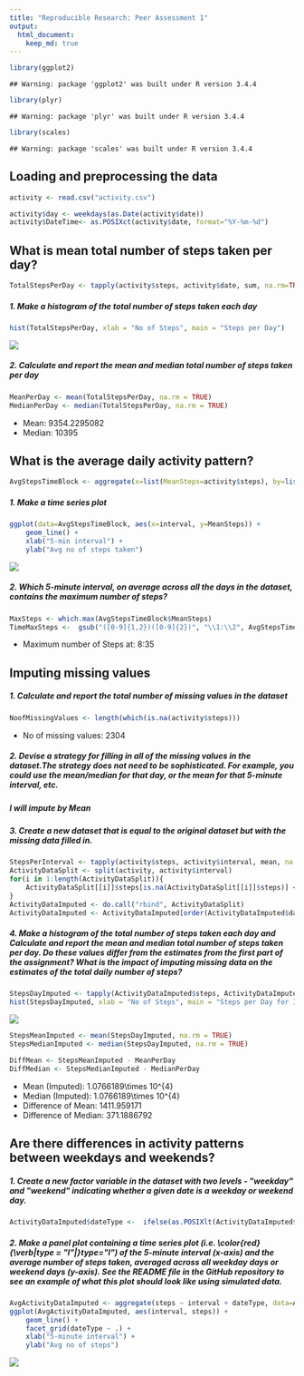 ```yaml
---
title: "Reproducible Research: Peer Assessment 1"
output: 
  html_document:
    keep_md: true
---
```



```r
library(ggplot2)
```

```
## Warning: package 'ggplot2' was built under R version 3.4.4
```

```r
library(plyr)
```

```
## Warning: package 'plyr' was built under R version 3.4.4
```

```r
library(scales)
```

```
## Warning: package 'scales' was built under R version 3.4.4
```

## Loading and preprocessing the data

```r
activity <- read.csv("activity.csv")

activity$day <- weekdays(as.Date(activity$date))
activity$DateTime<- as.POSIXct(activity$date, format="%Y-%m-%d")
```


## What is mean total number of steps taken per day?

```r
TotalStepsPerDay <- tapply(activity$steps, activity$date, sum, na.rm=TRUE)
```

##### 1. Make a histogram of the total number of steps taken each day

```r
hist(TotalStepsPerDay, xlab = "No of Steps", main = "Steps per Day")
```

![](PA1_template_files/figure-html/unnamed-chunk-4-1.png)<!-- -->

##### 2. Calculate and report the mean and median total number of steps taken per day

```r
MeanPerDay <- mean(TotalStepsPerDay, na.rm = TRUE)
MedianPerDay <- median(TotalStepsPerDay, na.rm = TRUE)
```

* Mean: 9354.2295082
* Median:  10395

## What is the average daily activity pattern?


```r
AvgStepsTimeBlock <- aggregate(x=list(MeanSteps=activity$steps), by=list(interval=activity$interval), FUN=mean, na.rm=TRUE)
```

##### 1. Make a time series plot

```r
ggplot(data=AvgStepsTimeBlock, aes(x=interval, y=MeanSteps)) +
    geom_line() +
    xlab("5-min interval") +
    ylab("Avg no of steps taken") 
```

![](PA1_template_files/figure-html/unnamed-chunk-7-1.png)<!-- -->

##### 2. Which 5-minute interval, on average across all the days in the dataset, contains the maximum number of steps?

```r
MaxSteps <- which.max(AvgStepsTimeBlock$MeanSteps)
TimeMaxSteps <-  gsub("([0-9]{1,2})([0-9]{2})", "\\1:\\2", AvgStepsTimeBlock[MaxSteps,'interval'])
```

* Maximum number of Steps at: 8:35



## Imputing missing values


##### 1. Calculate and report the total number of missing values in the dataset 

```r
NoofMissingValues <- length(which(is.na(activity$steps)))
```

* No of missing values: 2304

##### 2. Devise a strategy for filling in all of the missing values in the dataset.The strategy does not need to be sophisticated. For example, you could use the mean/median for that day, or the mean for that 5-minute interval, etc.
##### I will impute by Mean


##### 3. Create a new dataset that is equal to the original dataset but with the missing data filled in.

```r
StepsPerInterval <- tapply(activity$steps, activity$interval, mean, na.rm = TRUE)
ActivityDataSplit <- split(activity, activity$interval)
for(i in 1:length(ActivityDataSplit)){
    ActivityDataSplit[[i]]$steps[is.na(ActivityDataSplit[[i]]$steps)] <- StepsPerInterval[i]
}
ActivityDataImputed <- do.call("rbind", ActivityDataSplit)
ActivityDataImputed <- ActivityDataImputed[order(ActivityDataImputed$date) ,]
```

##### 4. Make a histogram of the total number of steps taken each day and Calculate and report the mean and median total number of steps taken per day. Do these values differ from the estimates from the first part of the assignment? What is the impact of imputing missing data on the estimates of the total daily number of steps? 

```r
StepsDayImputed <- tapply(ActivityDataImputed$steps, ActivityDataImputed$date, sum)
hist(StepsDayImputed, xlab = "No of Steps", main = "Steps per Day for Imputed data")
```

![](PA1_template_files/figure-html/unnamed-chunk-11-1.png)<!-- -->

```r
StepsMeanImputed <- mean(StepsDayImputed, na.rm = TRUE)
StepsMedianImputed <- median(StepsDayImputed, na.rm = TRUE)

DiffMean <- StepsMeanImputed - MeanPerDay
DiffMedian <- StepsMedianImputed - MedianPerDay
```

* Mean (Imputed): 1.0766189\times 10^{4}
* Median (Imputed):  1.0766189\times 10^{4}
* Difference of Mean:  1411.959171
* Difference of Median:  371.1886792


## Are there differences in activity patterns between weekdays and weekends?


##### 1. Create a new factor variable in the dataset with two levels - "weekday" and "weekend" indicating whether a given date is a weekday or weekend day.


```r
ActivityDataImputed$dateType <-  ifelse(as.POSIXlt(ActivityDataImputed$date)$wday %in% c(0,6), 'Weekend', 'Weekday')
```

##### 2. Make a panel plot containing a time series plot (i.e. \color{red}{\verb|type = "l"|}type="l") of the 5-minute interval (x-axis) and the average number of steps taken, averaged across all weekday days or weekend days (y-axis). See the README file in the GitHub repository to see an example of what this plot should look like using simulated data.


```r
AvgActivityDataImputed <- aggregate(steps ~ interval + dateType, data=ActivityDataImputed, mean)
ggplot(AvgActivityDataImputed, aes(interval, steps)) + 
    geom_line() + 
    facet_grid(dateType ~ .) +
    xlab("5-minute interval") + 
    ylab("Avg no of steps")
```

![](PA1_template_files/figure-html/unnamed-chunk-13-1.png)<!-- -->


